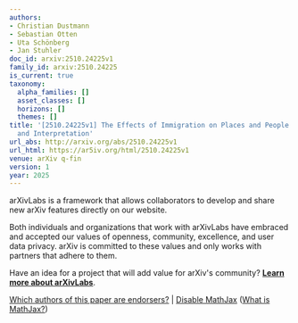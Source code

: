 ```yaml
---
authors:
- Christian Dustmann
- Sebastian Otten
- Uta Schönberg
- Jan Stuhler
doc_id: arxiv:2510.24225v1
family_id: arxiv:2510.24225
is_current: true
taxonomy:
  alpha_families: []
  asset_classes: []
  horizons: []
  themes: []
title: '[2510.24225v1] The Effects of Immigration on Places and People - Identification
  and Interpretation'
url_abs: http://arxiv.org/abs/2510.24225v1
url_html: https://ar5iv.org/html/2510.24225v1
venue: arXiv q-fin
version: 1
year: 2025
---
```



arXivLabs is a framework that allows collaborators to develop and share new arXiv features directly on our website.

Both individuals and organizations that work with arXivLabs have embraced and accepted our values of openness, community, excellence, and user data privacy. arXiv is committed to these values and only works with partners that adhere to them.

Have an idea for a project that will add value for arXiv's community? [**Learn more about arXivLabs**](https://info.arxiv.org/labs/index.html).

[Which authors of this paper are endorsers?](/auth/show-endorsers/2510.24225) |
[Disable MathJax](javascript:setMathjaxCookie()) ([What is MathJax?](https://info.arxiv.org/help/mathjax.html))
